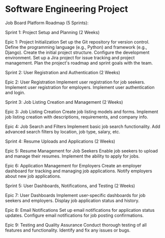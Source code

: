 # Software Engineering Project

Job Board Platform Roadmap (5 Sprints):

Sprint 1: Project Setup and Planning (2 Weeks)

Epic 1: Project Initialization
Set up the Git repository for version control.
Define the programming language (e.g., Python) and framework (e.g., Django).
Create the initial project structure.
Configure the development environment.
Set up a Jira project for issue tracking and project management.
Plan the project's roadmap and sprint goals with the team.

Sprint 2: User Registration and Authentication (2 Weeks)

Epic 2: User Registration
Implement user registration for job seekers.
Implement user registration for employers.
Implement user authentication and login.

Sprint 3: Job Listing Creation and Management (2 Weeks)

Epic 3: Job Listing Creation
Create job listing models and forms.
Implement job listing creation with descriptions, requirements, and company info.

Epic 4: Job Search and Filters
Implement basic job search functionality.
Add advanced search filters by location, job type, salary, etc.

Sprint 4: Resume Uploads and Applications (2 Weeks)

Epic 5: Resume Management for Job Seekers
Enable job seekers to upload and manage their resumes.
Implement the ability to apply for jobs.

Epic 6: Application Management for Employers
Create an employer dashboard for tracking and managing job applications.
Notify employers about new job applications.

Sprint 5: User Dashboards, Notifications, and Testing (2 Weeks)

Epic 7: User Dashboards
Implement user-specific dashboards for job seekers and employers.
Display job application status and history.

Epic 8: Email Notifications
Set up email notifications for application status updates.
Configure email notifications for job posting confirmations.

Epic 9: Testing and Quality Assurance
Conduct thorough testing of all features and functionality.
Identify and fix any issues or bugs.
